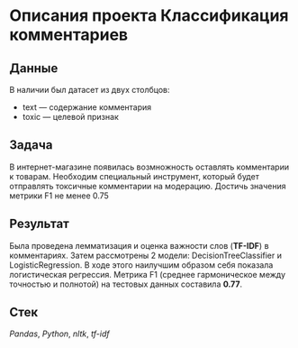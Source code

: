 # Описания проекта Классификация комментариев


## Данные

В наличии был датасет из двух столбцов:
- text — содержание комментария
- toxic — целевой признак

## Задача

В интернет-магазине появилась возмножность оставлять комментарии к товарам. Необходим специальный инструмент, который будет отправлять токсичные комментарии на модерацию. Достичь значения метрики F1 не менее 0.75

## Результат

Была проведена лемматизация и оценка важности слов (**TF-IDF**) в комментариях. Затем рассмотрены 2 модели: DecisionTreeClassifier и  LogisticRegression. В ходе этого наилучшим образом себя показала логистическая регрессия. Метрика F1 (среднее гармоническое между точностью и полнотой) на тестовых данных составила **0.77**.

## Стек
*Pandas*, *Python*, *nltk*, *tf-idf*